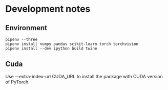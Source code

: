 # Development notes

## Environment

```
pipenv --three
pipenv install numpy pandas scikit-learn torch torchvision
pipenv install --dev ipython build twine
```

## Cuda

Use --extra-index-url CUDA_URL to install the package with CUDA version of PyTorch.